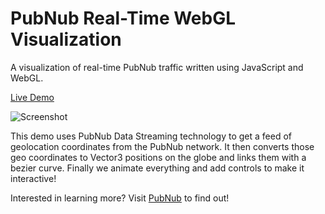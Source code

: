 PubNub Real-Time WebGL Visualization
=======================================
A visualization of real-time PubNub traffic written using JavaScript and WebGL.

[Live Demo](http://pubnub.github.io/webgl-visualization)

![Screenshot](http://pubnub.github.io/webgl-visualization/assets/screenshot.png)

This demo uses PubNub Data Streaming technology to get a feed of geolocation coordinates from the PubNub network. It then converts those geo coordinates to Vector3 positions on the globe and links them with a bezier curve. Finally we animate everything and add controls to make it interactive!

Interested in learning more? Visit [PubNub](http://pubnub.com) to find out!